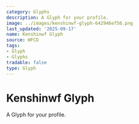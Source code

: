 ```yaml
---
category: Glyphs
description: A Glyph for your profile.
image: ../images/kenshinwf-glyph-642946ef56.png
last_updated: '2025-09-17'
name: Kenshinwf Glyph
source: WFCD
tags:
- Glyph
- Glyphs
tradable: false
type: Glyph
---
```


# Kenshinwf Glyph

A Glyph for your profile.

